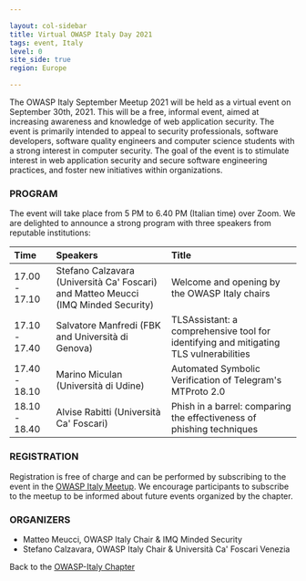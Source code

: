 ```yaml
---

layout: col-sidebar
title: Virtual OWASP Italy Day 2021
tags: event, Italy
level: 0
site_side: true
region: Europe

---
```


The OWASP Italy September Meetup 2021 will be held as a virtual event on September 30th, 2021. This will be a free, informal event, aimed at increasing awareness and knowledge of web application security. The event is primarily intended to appeal to security professionals, software developers, software quality engineers and computer science students with a strong interest in computer security. The goal of the event is to stimulate interest in web application security and secure software engineering practices, and foster new initiatives within organizations.

### PROGRAM

The event will take place from 5 PM to 6.40 PM (Italian time) over Zoom. We are delighted to announce a strong program with three speakers from reputable institutions:

| Time          | Speakers                                                                       | Title |
| :---          | :---                                                                           | :---          |
| 17.00 - 17.10 | Stefano Calzavara (Università Ca' Foscari) and Matteo Meucci (IMQ Minded Security) | Welcome and opening by the OWASP Italy chairs |
| 17.10 - 17.40 | Salvatore Manfredi (FBK and Università di Genova)                              | TLSAssistant: a comprehensive tool for identifying and mitigating TLS vulnerabilities |
| 17.40 - 18.10 | Marino Miculan (Università di Udine)                                           | Automated Symbolic Verification of Telegram's MTProto 2.0 |
| 18.10 - 18.40 | Alvise Rabitti (Università Ca' Foscari)                                        | Phish in a barrel: comparing the effectiveness of phishing techniques |

### REGISTRATION

Registration is free of charge and can be performed by subscribing to the event in the [OWASP Italy Meetup](https://www.meetup.com/it-IT/owasp-italy-meetup-group/). We encourage participants to subscribe to the meetup to be informed about future events organized by the chapter.

### ORGANIZERS
- Matteo Meucci, OWASP Italy Chair & IMQ Minded Security
- Stefano Calzavara, OWASP Italy Chair & Università Ca' Foscari Venezia

Back to the [OWASP-Italy Chapter](https://owasp.org/www-chapter-italy)
